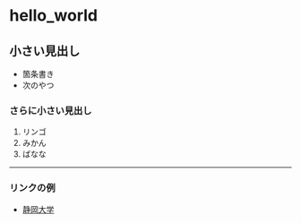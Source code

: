 # hello_world

## 小さい見出し


- 箇条書き
- 次のやつ
### さらに小さい見出し

1. リンゴ
2. みかん
3. ばなな

-----

### リンクの例

- [静岡大学](https://gakujo.shizuoka.ac.jp/portal/)
